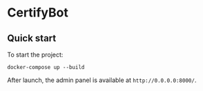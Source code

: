 # CertifyBot

## Quick start

To start the project:
```shell
docker-compose up --build
```

After launch, the admin panel is available at `http://0.0.0.0:8000/`.

